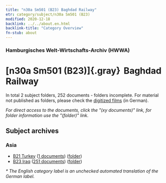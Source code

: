 ```yaml
---
title: "n30a Sm501 (B23) Baghdad Railway"
etr: category/subject/n30a Sm501 (B23)
modified: 2020-12-18
backlink: ../../about.en.html
backlink-title: "Category Overview"
fn-stub: about
---
```


### Hamburgisches Welt-Wirtschafts-Archiv (HWWA)
# [n30a Sm501 (B23)]{.gray}&#8201; Baghdad Railway&#160; 





In total 2 subject folders, 252 documents - folders incomplete.
For material not published as folders, please check the [digitized films](/film/h1_sh) (in German).

_For direct access to the documents, click the "(xy documents)" link, for folder information use the "(folder)" link._

## Subject archives



### Asia

- [B21 Turkey](../../../geo/about.en.html#B21) (<a href="https://dfg-viewer.de/show/?tx_dlf[id]=https://pm20.zbw.eu/mets/sh/1411xx/141111/1616xx/161612/public.mets.en.xml" target="_blank">1 documents</a>) ([folder](http://purl.org/pressemappe20/folder/sh/141111,161612))
- [B23 Iraq](../../../geo/about.en.html#B23) (<a href="https://dfg-viewer.de/show/?tx_dlf[id]=https://pm20.zbw.eu/mets/sh/1411xx/141113/1616xx/161612/public.mets.en.xml" target="_blank">251 documents</a>) ([folder](http://purl.org/pressemappe20/folder/sh/141113,161612))


_* The English category label is an unchecked automated translation of the German label._

